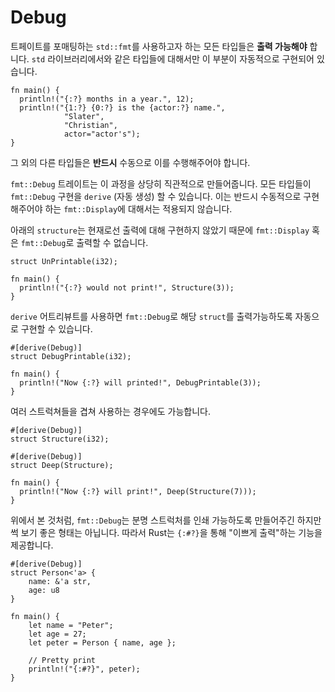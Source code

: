 # Debug

트페이트를 포매팅하는 `std::fmt`를 사용하고자 하는 모든 타입들은 **출력 가능해야** 합니다. `std` 라이브러리에서와 같은 타입들에 대해서만 이 부분이 자동적으로 구현되어 있습니다. 

```rust,editable
fn main() {
  println!("{:?} months in a year.", 12);
  println!("{1:?} {0:?} is the {actor:?} name.",
            "Slater",
            "Christian",
            actor="actor's");
}
```

그 외의 다른 타입들은 **반드시** 수동으로 이를 수행해주어야 합니다.

`fmt::Debug` 트레이트는 이 과정을 상당히 직관적으로 만들어줍니다. 모든 타입들이 `fmt::Debug` 구현을 `derive` (자동 생성) 할 수 있습니다. 이는 반드시 수동적으로 구현해주어야 하는 `fmt::Display`에 대해서는 적용되지 않습니다.

아래의 `structure`는 현재로선 출력에 대해 구현하지 않았기 때문에 `fmt::Display` 혹은 `fmt::Debug`로 출력할 수 없습니다.

```rust,editable
struct UnPrintable(i32);

fn main() {
  println!("{:?} would not print!", Structure(3));
}
```

`derive` 어트리뷰트를 사용하면 `fmt::Debug`로 해당 `struct`를 출력가능하도록 자동으로 구현할 수 있습니다.

```rust,editable
#[derive(Debug)]
struct DebugPrintable(i32);

fn main() {
  println!("Now {:?} will printed!", DebugPrintable(3));
}
```

여러 스트럭쳐들을 겹쳐 사용하는 경우에도 가능합니다.

```rust,editable
#[derive(Debug)]
struct Structure(i32);

#[derive(Debug)]
struct Deep(Structure);

fn main() {
  println!("Now {:?} will print!", Deep(Structure(7)));
}
```

위에서 본 것처럼, `fmt::Debug`는 분명 스트럭처를 인쇄 가능하도록 만들어주긴 하지만 썩 보기 좋은 형태는 아닙니다. 따라서 Rust는 `{:#?}`을 통해 "이쁘게 출력"하는 기능을 제공합니다.

```rust,editable
#[derive(Debug)]
struct Person<'a> {
    name: &'a str,
    age: u8
}

fn main() {
    let name = "Peter";
    let age = 27;
    let peter = Person { name, age };

    // Pretty print
    println!("{:#?}", peter);
}
```
